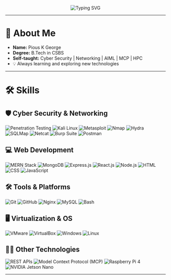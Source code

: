 <!-- Profile Banner -->
<p align="center">
  <img src="https://readme-typing-svg.demolab.com?font=Fira+Code&size=28&pause=1000&color=1F8ACB&center=true&vCenter=true&width=600&lines=Hi%2C+Pious+K+George;Cyber+Security+%7C+Networking+%7C+AIML+%7C+MCP+%7C+HPC+Enthusiast" alt="Typing SVG" />
</p>

---

# 👋 About Me

- **Name:** Pious K George
- **Degree:** B.Tech in CSBS
- **Self-taught:** Cyber Security | Networking | AIML | MCP | HPC
- 💡 Always learning and exploring new technologies

---

# 🛠️ Skills

## 🛡️ Cyber Security & Networking
![Penetration Testing](https://img.shields.io/badge/-Penetration%20Testing-1f8acb?style=flat-square&logo=hackthebox&logoColor=white)
![Kali Linux](https://img.shields.io/badge/-Kali%20Linux-557C94?style=flat-square&logo=kalilinux&logoColor=white)
![Metasploit](https://img.shields.io/badge/-Metasploit-3A3A3A?style=flat-square&logo=metasploit&logoColor=white)
![Nmap](https://img.shields.io/badge/-Nmap-4682B4?style=flat-square)
![Hydra](https://img.shields.io/badge/-Hydra-222222?style=flat-square)
![SQLMap](https://img.shields.io/badge/-SQLMap-222222?style=flat-square)
![Netcat](https://img.shields.io/badge/-Netcat-222222?style=flat-square)
![Burp Suite](https://img.shields.io/badge/-Burp%20Suite-F47C20?style=flat-square)
![Postman](https://img.shields.io/badge/-Postman-FF6C37?style=flat-square&logo=postman&logoColor=white)

## 💻 Web Development
![MERN Stack](https://img.shields.io/badge/-MERN%20Stack-3FA037?style=flat-square)
![MongoDB](https://img.shields.io/badge/-MongoDB-47A248?style=flat-square&logo=mongodb&logoColor=white)
![Express.js](https://img.shields.io/badge/-Express.js-000000?style=flat-square&logo=express&logoColor=white)
![React.js](https://img.shields.io/badge/-React.js-61DAFB?style=flat-square&logo=react&logoColor=black)
![Node.js](https://img.shields.io/badge/-Node.js-339933?style=flat-square&logo=node.js&logoColor=white)
![HTML](https://img.shields.io/badge/-HTML5-E34F26?style=flat-square&logo=html5&logoColor=white)
![CSS](https://img.shields.io/badge/-CSS3-1572B6?style=flat-square&logo=css3&logoColor=white)
![JavaScript](https://img.shields.io/badge/-JavaScript-F7DF1E?style=flat-square&logo=javascript&logoColor=black)

## 🛠️ Tools & Platforms
![Git](https://img.shields.io/badge/-Git-F05032?style=flat-square&logo=git&logoColor=white)
![GitHub](https://img.shields.io/badge/-GitHub-181717?style=flat-square&logo=github&logoColor=white)
![Nginx](https://img.shields.io/badge/-Nginx-009639?style=flat-square&logo=nginx&logoColor=white)
![MySQL](https://img.shields.io/badge/-MySQL-4479A1?style=flat-square&logo=mysql&logoColor=white)
![Bash](https://img.shields.io/badge/-Bash-4EAA25?style=flat-square&logo=gnubash&logoColor=white)

## 🖥️ Virtualization & OS
![VMware](https://img.shields.io/badge/-VMware-607078?style=flat-square&logo=vmware&logoColor=white)
![VirtualBox](https://img.shields.io/badge/-VirtualBox-183A61?style=flat-square&logo=virtualbox&logoColor=white)
![Windows](https://img.shields.io/badge/-Windows-0078D6?style=flat-square&logo=windows&logoColor=white)
![Linux](https://img.shields.io/badge/-Linux-FCC624?style=flat-square&logo=linux&logoColor=black)

## 🧑‍💻 Other Technologies
![REST APIs](https://img.shields.io/badge/-REST%20APIs-02569B?style=flat-square)
![Model Context Protocol (MCP)](https://img.shields.io/badge/-MCP-222222?style=flat-square)
![Raspberry Pi 4](https://img.shields.io/badge/-Raspberry%20Pi%204-C51A4A?style=flat-square&logo=raspberrypi&logoColor=white)
![NVIDIA Jetson Nano](https://img.shields.io/badge/-Jetson%20Nano-76B900?style=flat-square&logo=nvidia&logoColor=white)

---
